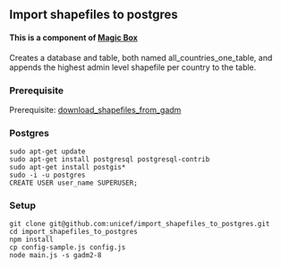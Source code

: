 ## Import shapefiles to postgres
#### This is a component of [Magic Box](https://github.com/unicef/magicbox/wiki)

Creates a database and table, both named all_countries_one_table, and appends the highest admin level shapefile per country to the table.

### Prerequisite
Prerequisite: [download_shapefiles_from_gadm](https://github.com/unicef/download_shapefiles_from_gadm/)

### Postgres
    sudo apt-get update
    sudo apt-get install postgresql postgresql-contrib
    sudo apt-get install postgis*
    sudo -i -u postgres
    CREATE USER user_name SUPERUSER;

### Setup
    git clone git@github.com:unicef/import_shapefiles_to_postgres.git
    cd import_shapefiles_to_postgres
    npm install
    cp config-sample.js config.js
    node main.js -s gadm2-8

